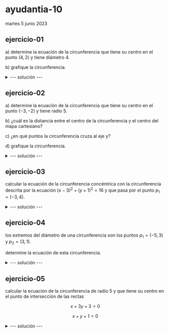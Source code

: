 # ayudantia-10

martes 5 junio 2023

## ejercicio-01

a) determine la ecuación de la circunferencia que tiene su centro en el punto $(4,2)$ y tiene diámetro $4$.

b) grafique la circunferencia.

<details>
<summary>--- solución ---</summary>

a) para encontrar la ecuación de la circunferencia necesitamos el radio y las coordenadas del centro:

del enunciado: 

- el diámetro es 4, por lo tanto el radio es igual a 2.
- el centro es el punto $(4,2)$.

teniendo estos dos elementos podemos reemplazar en la ecuación canónica de la circunferencia para obtener la ecuación.

$$(x-x_0)^2 + (y-y_0)^2 = r^2$$

en este caso $x_0=4$, $y_0=2$, $r=2$. 

reemplazando obtenemos la ecuación: 

$$(x-4)^2 + (y-2)^2 = 2^2$$

$$(x-4)^2 + (y-2)^2 = 4$$

b) para graficar ubicamos las coordenadas del punto central en el plano cartesiano, proyectamos el radio y dibujamos una circunferencia.

![](img/ej1.PNG)

</details>

## ejercicio-02

a) determine la ecuación de la circunferencia que tiene su centro en el punto $(-3,-2)$ y tiene radio $5$.

b) ¿cuál es la distancia entre el centro de la circunferencia y el centro del mapa cartesiano?

c) ¿en qué puntos la circunferencia cruza al eje y?

d) grafique la circunferencia.

<details>
<summary>--- solución ---</summary>

a) en este caso $x_0=-3$, $y_0=-2$, $r=5$. 

reemplazando en la ecuación canónica obtenemos la ecuación: 

$$(x-x_0)^2 + (y-y_0)^2 = r^2$$

$$(x-(-3))^2 + (y-(-2))^2 = 5^2$$

$$(x+3)^2 + (y+2)^2 = 25$$

b) para calcular la distancia entre el punto central $(-3,2)$ y el origen $(0,0)$ utilizamos la fórmula para calcular la distancia entre dos puntos que deriva del teorema de pitágoras:

$$d=\sqrt{(x_2-x_1)^2+(y_2-y_1)^2}$$

reemplazando obtenemos

$$d=\sqrt{(-3-0)^2+(-2-0)^2}$$

$$d=\sqrt{9+4}$$

$$d=\sqrt{13}$$

$$d\approx3.6$$

c) para calcular los puntos en que cruza al eje $y$, reemplazamos $x=0$ en la ecuación de la circunferencia.

$$(x+3)^2 + (y+2)^2 = 25$$

$$(0+3)^2 + (y+2)^2 = 25$$

$$9 + (y+2)^2 = 25$$

$$9 + y^2 + 4y + 4 = 25$$

$$9 + y^2 + 4y + 4 - 25 = 0$$

$$y^2 + 4y -12 = 0$$

esta es una ecuación cuadrática de la forma $ay^2+by+c = 0$ que se resuelve con la fórmula:

$$y = \frac{-b \pm \sqrt{b^2-4ac}}{2a}$$

en este caso, $a=1$, $b=4$ y $c=-12$

reemplazando obtenemos:

$$y = \frac{-b \pm \sqrt{b^2-4ac}}{2a}$$

$$y = \frac{-4 \pm \sqrt{4^2-4\cdot 1 \cdot 12}}{2}$$

$$y = \frac{-4 \pm \sqrt{64}}{2}$$

$$y = \frac{-4 \pm 8}{2}$$

$$y = -2 \pm 4$$

de acá se obtienen dos soluciones:

$$y_1 = 2$$

$$y_2 = -6$$

finalmente podemos concluir que la circunferencia cruza al eje $y$ en las coordenadas $(0,2)$ y $(0,-6)$.

d) gráfico:

![](img/ej2.png)

</details>

## ejercicio-03

calcular la ecuación de la circunferencia concéntrica con la circunferencia descrita por la ecuación $(x-3)^2+(y+1)^2=16$ y que pasa por el punto $p_1=(-3,4)$.

<details>
<summary>--- solución ---</summary>

para encontrar la circunferencia necesitamos su radio $r$ y las coordenadas del centro.

la circunferencia que buscamos comparte centro con la ecuación dada $(x-3)^2+(y+1)^2=16$, por lo tanto su centro está en las coordenadas $(3,-1)$-

el radio lo podemos encontrar calculando la distancia entre el centro $(3,1)$ y el punto $p_1=(-3,4)$. 

utilizamos la fórmula para calcular la distancia entre dos puntos:

$$r=\sqrt{(x_2-x_1)^2+(y_2-y_1)^2}$$

reemplazando obtenemos

$$r=\sqrt{(3-(-3))^2+(1-4)^2}$$

$$r=\sqrt{36+9}$$

$$r=\sqrt{45}$$

finalmente teniendo el centro y el radio, reemplazamos en la ecuación canónica de la circunferencia y obtenemos: 

$$(x-x_0)^2 + (y-y_0)^2 = r^2$$

$$(x-3)^2 + (y+1)^2 = 45$$

![](img/ej3.png)

</details>

## ejercicio-04 

los extremos del diámetro de una circunferencia son los puntos $p_1=(-5,3)$ y $p_2=(3,1)$.

determine la ecuación de esta circunferencia.

<details>
<summary>--- solución ---</summary>

para encontrar la ecuación de la circunferencia necesitamos el centro y el radio.

el centro lo podemos obtener calculando la coordenada central entre los puntos $p_1=(-5,3)$ y $p_2=(3,1)$.

$$centro = (\frac{-5+3}{2}, \frac{3+1}{2})$$

$$centro = (\frac{-2}{2}, \frac{4}{2})$$

$$centro = (-1, 2)$$

el radio lo podemos obtener calculando la distancia entre los puntos $p_1=(-5,3)$ y $p_2=(3,1)$ y dividiendo el resultado a la mitad.

$$r= \frac{\sqrt{(x_2-x_1)^2+(y_2-y_1)^2}}{2}$$

$$r= \frac{\sqrt{(3-(-5))^2+(1-3)^2}}{2}$$

$$r= \frac{\sqrt{8^2+(-2)^2}}{2}$$

$$r= \frac{\sqrt{68}}{2}$$

$$r= \frac{2\sqrt{17}}{2}$$

$$\therefore r= \sqrt{17}$$

finalmente la ecuación: 

$$(x-x_0)^2 + (y-y_0)^2 = r^2$$

en este caso $x_0=-1$, $y_0=2$, $r=\sqrt{17}$.

reemplazando obtenemos la ecuación: 

$$(x+1)^2 + (y-2)^2 = 17$$

</details>

## ejercicio-05

calcular la ecuación de la circunferencia de radio 5 y que tiene su centro en el punto de intersección de las rectas 

$$x+3y+3=0$$

$$x+y+1=0$$

<details>
<summary>--- solución ---</summary>

para encontrar el centro de la circunferencia debemos encontrar el punto de intersección de las rectas dadas, para eso resolvemos el sistema de ecuaciones de dos incógnitas: 

$$(i) \ \ \ \ x+3y+3=0$$

$$(ii) \ \ \ \ x+y+1=0$$

**paso 1:** de $(ii)$ aislamos $x$.

$$(ii) \ \ \ \ x=-y-1$$

**paso 2:** reemplazamos en $(i)$ para obtener una ecuación para $y$.

$$(i) \ \ \ \ x+3y+3=0$$
$$\ \ \ \ (-y-1)+3y+3=0$$
$$\ \ \ \ 2y+2=0$$
$$\ \ \ \ y=\frac{-2}{2}$$
$$\ \ \ \ y=-1$$

**paso 3:** reemplazo $y=-1$ en $(ii)$.

$$(ii) \ \ \ \ x=-y-1$$
$$\ \ \ \ x=-(-1)-1$$
$$\ \ \ \ x=0$$

por lo tanto el centro de la circunferencia está en $(0,-1)$ y tiene radio $5$.

reemplazando en la ecuación canónica de la circunferencia:

$$(x-x_0)^2 + (y-y_0)^2 = r^2$$

en este caso $x_0=0$, $y_0=-1$, $r=5$.

reemplazando obtenemos la ecuación: 

$$(x-0)^2 + (y-(-1))^2 = 5^2$$

$$(x-0)^2 + (y+1)^2 = 25$$


</details>